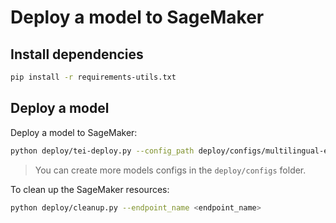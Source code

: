 # Deploy a model to SageMaker

## Install dependencies

```bash
pip install -r requirements-utils.txt
```

## Deploy a model

Deploy a model to SageMaker:

```bash
python deploy/tei-deploy.py --config_path deploy/configs/multilingual-e5-large.json
```

> You can create more models configs in the `deploy/configs` folder.

To clean up the SageMaker resources:

```bash
python deploy/cleanup.py --endpoint_name <endpoint_name>
```
